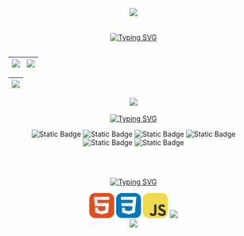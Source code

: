 <div align="center">
<img src="https://capsule-render.vercel.app/api?type=waving&height=130&color=4a0074&section=header"/>

<br>
<br>

[![Typing SVG](https://readme-typing-svg.demolab.com?font=Fira+Code&pause=1000&color=B131FA&width=510&lines=Hi%2C+I%E2%80%99m+Rafael+%E2%80%94+Welcome+to+my+repository!;Systems+Development+Student+%7C+16+years+old)](https://git.io/typing-svg)
<br>
<br>

  
  | ![](http://github-profile-summary-cards.vercel.app/api/cards/stats?username=RafaelNunesCard&theme=jolly) | ![](http://github-profile-summary-cards.vercel.app/api/cards/productive-time?username=RafaelNunesCard&theme=jolly&utcOffset=8) |
  | :-: | :-: |

  ![](http://github-profile-summary-cards.vercel.app/api/cards/profile-details?username=RafaelNunesCard&theme=jolly) |
  | :-: |

<img height="200" src="https://i.pinimg.com/originals/57/61/5b/57615b8c0092a66c1d4058b1692955cc.gif"/>
<br>

[![Typing SVG](https://readme-typing-svg.demolab.com?font=Fira+Code&pause=1000&color=B131FA&repeat=false&width=220&lines=My+Social+Medias+%F0%9F%8C%90)](https://git.io/typing-svg)
<br>

![Static Badge](https://img.shields.io/badge/Instagram-E4405F?style=for-the-badge&logo=instagram)
![Static Badge](https://img.shields.io/badge/Gmail-D14836?style=for-the-badge&logo=gmail&logoColor=white)
![Static Badge](https://img.shields.io/badge/Pinterest-BD081C?style=for-the-badge&logo=Pinterest)
![Static Badge](https://img.shields.io/badge/LinkedIn-0077B5?style=for-the-badge&logo=LinkedIn&logoColor=white)<br>
![Static Badge](https://img.shields.io/badge/Discord-5865F2?style=for-the-badge&logo=Discord&logoColor=white)
![Static Badge](https://img.shields.io/badge/Whatsapp-25D366?style=for-the-badge&logo=Whatsapp&logoColor=white)


<br>
<br>

[![Typing SVG](https://readme-typing-svg.demolab.com?font=Fira+Code&pause=1000&color=B131FA&repeat=false&width=340&lines=Technologies+I+Use+and+Study)](https://git.io/typing-svg)
<br>


  <img width="50" src="https://raw.githubusercontent.com/tandpfun/skill-icons/65dea6c4eaca7da319e552c09f4cf5a9a8dab2c8/icons/HTML.svg"/>
  <img width="50" src="https://raw.githubusercontent.com/tandpfun/skill-icons/65dea6c4eaca7da319e552c09f4cf5a9a8dab2c8/icons/CSS.svg"/>
  <img width="50" src="https://raw.githubusercontent.com/tandpfun/skill-icons/65dea6c4eaca7da319e552c09f4cf5a9a8dab2c8/icons/JavaScript.svg"/>
  <img width="53" src="https://icons.iconarchive.com/icons/dakirby309/simply-styled/256/Java-icon.png"/>

<br>


<img src="https://capsule-render.vercel.app/api?type=waving&height=130&color=4a0074&section=footer"/>
</div>
